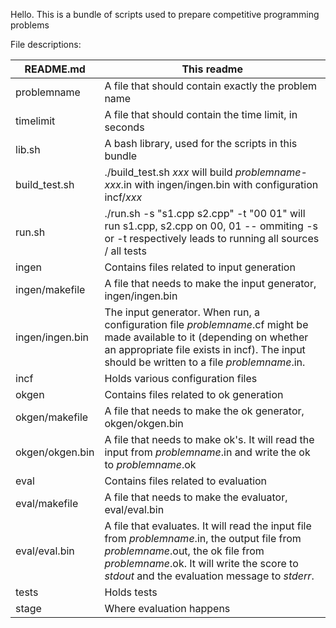 Hello.
This is a bundle of scripts used to prepare competitive programming problems

File descriptions:

README.md | This readme
--------- | -----------
problemname | A file that should contain exactly the problem name
timelimit | A file that should contain the time limit, in seconds
lib.sh | A bash library, used for the scripts in this bundle
build\_test.sh | ./build\_test.sh *xxx* will build *problemname*-*xxx*.in with ingen/ingen.bin with configuration incf/*xxx*
run.sh | ./run.sh -s "s1.cpp s2.cpp" -t "00 01" will run s1.cpp, s2.cpp on 00, 01 -- ommiting -s or -t respectively leads to running all sources / all tests
ingen | Contains files related to input generation
ingen/makefile | A file that needs to make the input generator, ingen/ingen.bin
ingen/ingen.bin | The input generator. When run, a configuration file *problemname*.cf might be made available to it (depending on whether an appropriate file exists in incf). The input should be written to a file *problemname*.in.
incf | Holds various configuration files
okgen | Contains files related to ok generation
okgen/makefile | A file that needs to make the ok generator, okgen/okgen.bin
okgen/okgen.bin | A file that needs to make ok's. It will read the input from *problemname*.in and write the ok to *problemname*.ok
eval | Contains files related to evaluation
eval/makefile | A file that needs to make the evaluator, eval/eval.bin
eval/eval.bin | A file that evaluates. It will read the input file from *problemname*.in, the output file from *problemname*.out, the ok file from *problemname*.ok. It will write the score to *stdout* and the evaluation message to *stderr*.
tests | Holds tests
stage | Where evaluation happens

